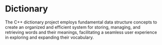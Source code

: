 # Dictionary
The C++ dictionary project employs fundamental data structure concepts to create an organized and efficient system for storing, managing, and retrieving words and their meanings, facilitating a seamless user experience in exploring and expanding their vocabulary.
